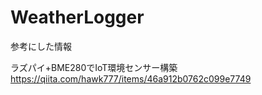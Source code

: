 # WeatherLogger
参考にした情報

ラズパイ+BME280でIoT環境センサー構築
https://qiita.com/hawk777/items/46a912b0762c099e7749
